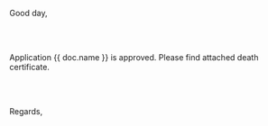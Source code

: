 Good day,

<br><br>

Application {{ doc.name }} is approved. Please find attached death certificate.

<br><br>

Regards,

<br><br>